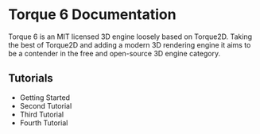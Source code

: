 # Torque 6 Documentation

Torque 6 is an MIT licensed 3D engine loosely based on Torque2D. Taking the best of Torque2D and adding a modern 3D rendering engine it aims to be a contender in the free and open-source 3D engine category.

## Tutorials

* Getting Started
* Second Tutorial
* Third Tutorial
* Fourth Tutorial